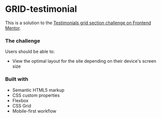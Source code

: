 # GRID-testimonial
This is a solution to the [Testimonials grid section challenge on Frontend Mentor](https://www.frontendmentor.io/challenges/testimonials-grid-section-Nnw6J7Un7).
### The challenge

Users should be able to:

- View the optimal layout for the site depending on their device's screen size
### Built with

- Semantic HTML5 markup
- CSS custom properties
- Flexbox
- CSS Grid
- Mobile-first workflow
